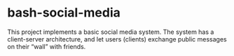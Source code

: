 # bash-social-media

This  project  implements  a  basic  social  media  system.  The  system  has  a client-server architecture, and let users (clients) exchange public messages on their “wall” with friends.


